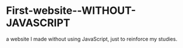# First-website--WITHOUT-JAVASCRIPT
 a website I made without using JavaScript, just to reinforce my studies.
